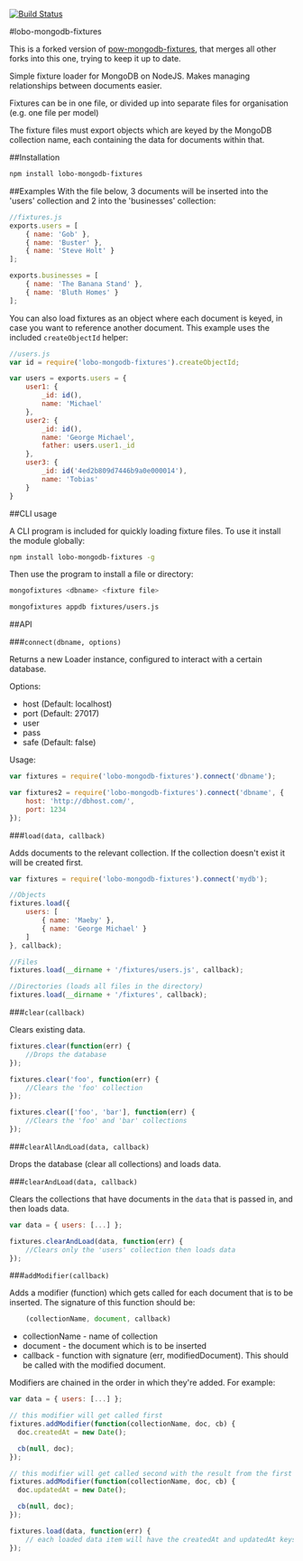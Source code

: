 [![Build Status](https://travis-ci.org/luislobo/lobo-mongodb-fixtures.svg?branch=master)](https://travis-ci.org/luislobo/lobo-mongodb-fixtures)

#lobo-mongodb-fixtures

This is a forked version of [pow-mongodb-fixtures](https://github.com/powmedia/pow-mongodb-fixtures), that merges all other forks into this one, trying to keep
it up to date.

Simple fixture loader for MongoDB on NodeJS.  Makes managing relationships between documents easier.

Fixtures can be in one file, or divided up into separate files for organisation
(e.g. one file per model)

The fixture files must export objects which are keyed by the MongoDB collection name, each
containing the data for documents within that.

##Installation

```sh
npm install lobo-mongodb-fixtures
```

##Examples
With the file below, 3 documents will be inserted into the 'users' collection and 2 into the 'businesses' collection:

```javascript
//fixtures.js
exports.users = [
    { name: 'Gob' },
    { name: 'Buster' },
    { name: 'Steve Holt' }
];

exports.businesses = [
    { name: 'The Banana Stand' },
    { name: 'Bluth Homes' }
];
```

You can also load fixtures as an object where each document is keyed, in case you want to reference another document. This example uses the included `createObjectId` helper:

```javascript
//users.js
var id = require('lobo-mongodb-fixtures').createObjectId;

var users = exports.users = {
	user1: {
        _id: id(),
        name: 'Michael'
    },
    user2: {
        _id: id(),
        name: 'George Michael',
        father: users.user1._id
    },
    user3: {
        _id: id('4ed2b809d7446b9a0e000014'),
        name: 'Tobias'
    }
}
```

##CLI usage

A CLI program is included for quickly loading fixture files. To use it install the module globally:

```sh
npm install lobo-mongodb-fixtures -g
```

Then use the program to install a file or directory:

```sh
mongofixtures <dbname> <fixture file>
```

```sh
mongofixtures appdb fixtures/users.js
```

##API

###`connect(dbname, options)`

Returns a new Loader instance, configured to interact with a certain database.

Options:

- host (Default: localhost)
- port (Default: 27017)
- user
- pass
- safe (Default: false)

Usage:

```javascript
var fixtures = require('lobo-mongodb-fixtures').connect('dbname');

var fixtures2 = require('lobo-mongodb-fixtures').connect('dbname', {
  	host: 'http://dbhost.com/',
  	port: 1234
});
```

###`load(data, callback)`

Adds documents to the relevant collection. If the collection doesn't exist it will be created first.

```javascript
var fixtures = require('lobo-mongodb-fixtures').connect('mydb');

//Objects
fixtures.load({
    users: [
        { name: 'Maeby' },
        { name: 'George Michael' }
    ]
}, callback);

//Files
fixtures.load(__dirname + '/fixtures/users.js', callback);

//Directories (loads all files in the directory)
fixtures.load(__dirname + '/fixtures', callback);
```

###`clear(callback)`

Clears existing data.

```javascript
fixtures.clear(function(err) {
    //Drops the database
});

fixtures.clear('foo', function(err) {
    //Clears the 'foo' collection
});

fixtures.clear(['foo', 'bar'], function(err) {
    //Clears the 'foo' and 'bar' collections
});
```

###`clearAllAndLoad(data, callback)`

Drops the database (clear all collections) and loads data.

###`clearAndLoad(data, callback)`

Clears the collections that have documents in the `data` that is passed in, and then loads data.

```javascript
var data = { users: [...] };

fixtures.clearAndLoad(data, function(err) {
    //Clears only the 'users' collection then loads data
});
```

###`addModifier(callback)`

Adds a modifier (function) which gets called for each document that is to be inserted. The signature of this function
should be:

```javascript
    (collectionName, document, callback)
```

* collectionName - name of collection
* document - the document which is to be inserted
* callback - function with signature (err, modifiedDocument). This should be called with the modified document.

Modifiers are chained in the order in which they're added. For example:

```javascript
var data = { users: [...] };

// this modifier will get called first
fixtures.addModifier(function(collectionName, doc, cb) {
  doc.createdAt = new Date();

  cb(null, doc);
});

// this modifier will get called second with the result from the first modifier call
fixtures.addModifier(function(collectionName, doc, cb) {
  doc.updatedAt = new Date();

  cb(null, doc);
});

fixtures.load(data, function(err) {
    // each loaded data item will have the createdAt and updatedAt keys set.
});
```
